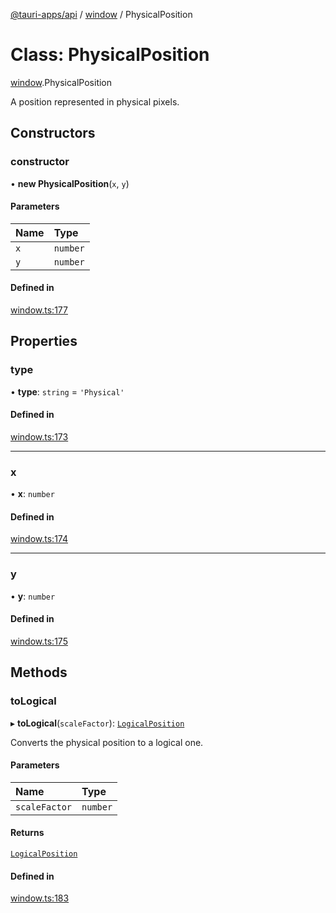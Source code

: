 [@tauri-apps/api](../README.md) / [window](../modules/window.md) / PhysicalPosition

# Class: PhysicalPosition

[window](../modules/window.md).PhysicalPosition

A position represented in physical pixels.

## Constructors

### constructor

• **new PhysicalPosition**(`x`, `y`)

#### Parameters

| Name | Type |
| :------ | :------ |
| `x` | `number` |
| `y` | `number` |

#### Defined in

[window.ts:177](https://github.com/tauri-apps/tauri/blob/feac1d1/tooling/api/src/window.ts#L177)

## Properties

### type

• **type**: `string` = `'Physical'`

#### Defined in

[window.ts:173](https://github.com/tauri-apps/tauri/blob/feac1d1/tooling/api/src/window.ts#L173)

___

### x

• **x**: `number`

#### Defined in

[window.ts:174](https://github.com/tauri-apps/tauri/blob/feac1d1/tooling/api/src/window.ts#L174)

___

### y

• **y**: `number`

#### Defined in

[window.ts:175](https://github.com/tauri-apps/tauri/blob/feac1d1/tooling/api/src/window.ts#L175)

## Methods

### toLogical

▸ **toLogical**(`scaleFactor`): [`LogicalPosition`](window.LogicalPosition.md)

Converts the physical position to a logical one.

#### Parameters

| Name | Type |
| :------ | :------ |
| `scaleFactor` | `number` |

#### Returns

[`LogicalPosition`](window.LogicalPosition.md)

#### Defined in

[window.ts:183](https://github.com/tauri-apps/tauri/blob/feac1d1/tooling/api/src/window.ts#L183)
